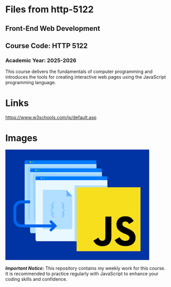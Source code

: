# Files from http-5122
## Front-End Web Development
## Course Code: HTTP 5122

### Academic Year: 2025-2026

This course delivers the fundamentals of computer programming and introduces the tools for creating interactive web pages using the JavaScript programming language.

# Links
https://www.w3schools.com/js/default.asp

# Images
![Front-End Web Development Overview](JS.png)

***Important Notice:*** This repository contains my weekly work for this course. It is recommended to practice regularly with JavaScript to enhance your coding skills and confidence.
